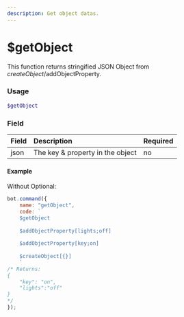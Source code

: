 ```yaml
---
description: Get object datas.
---
```


# $getObject

This function returns stringified JSON Object from $createObject/$addObjectProperty.

### Usage

```php
$getObject
```

### Field

| Field | Description | Required |
| :--- | :--- | :--- |
| json | The key & property in the object | no |


#### Example

Without Optional:

```javascript
bot.command({
	name: "getObject",
	code: `
	$getObject
	
	$addObjectProperty[lights;off]
	
	$addObjectProperty[key;on]
	
	$createObject[{}]
	`
/* Returns:
{
	"key": "on",
	"lights":"off"
}
*/
});
```
